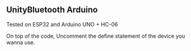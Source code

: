 ## UnityBluetooth Arduino

Tested on ESP32 and Arduino UNO + HC-06

On top of the code, Uncomment the define statement of the device you wanna use.